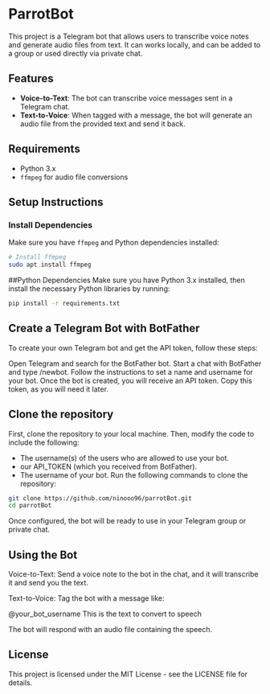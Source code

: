 # ParrotBot
This project is a Telegram bot that allows users to transcribe voice notes and generate audio files from text. It can works locally, and can be added to a group or used directly via private chat.

## Features

- **Voice-to-Text**: The bot can transcribe voice messages sent in a Telegram chat.
- **Text-to-Voice**: When tagged with a message, the bot will generate an audio file from the provided text and send it back.

## Requirements

- Python 3.x
- `ffmpeg` for audio file conversions

## Setup Instructions

### Install Dependencies

Make sure you have `ffmpeg` and Python dependencies installed:

```bash
# Install ffmpeg
sudo apt install ffmpeg
```

##Python Dependencies
Make sure you have Python 3.x installed, then install the necessary Python libraries by running:
```bash
pip install -r requirements.txt
```

## Create a Telegram Bot with BotFather
To create your own Telegram bot and get the API token, follow these steps:

Open Telegram and search for the BotFather bot.
Start a chat with BotFather and type /newbot.
Follow the instructions to set a name and username for your bot.
Once the bot is created, you will receive an API token. Copy this token, as you will need it later.

## Clone the repository
First, clone the repository to your local machine. Then, modify the code to include the following:

- The username(s) of the users who are allowed to use your bot.
- our API_TOKEN (which you received from BotFather).
- The username of your bot.
Run the following commands to clone the repository:
```bash
git clone https://github.com/ninooo96/parrotBot.git
cd parrotBot
```
Once configured, the bot will be ready to use in your Telegram group or private chat.

## Using the Bot
Voice-to-Text: Send a voice note to the bot in the chat, and it will transcribe it and send you the text.

Text-to-Voice: Tag the bot with a message like:

@your_bot_username This is the text to convert to speech

The bot will respond with an audio file containing the speech.

## License
This project is licensed under the MIT License - see the LICENSE file for details.
